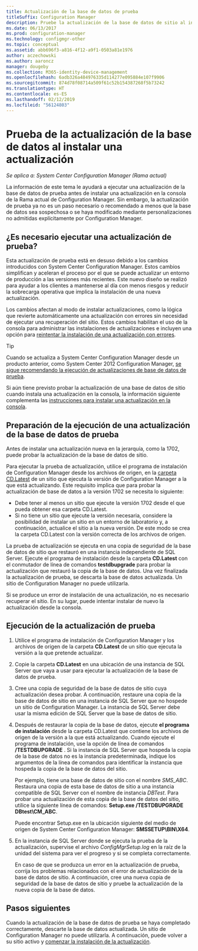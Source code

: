 ```yaml
---
title: Actualización de la base de datos de prueba
titleSuffix: Configuration Manager
description: Pruebe la actualización de la base de datos de sitio al instalar actualizaciones para Configuration Manager.
ms.date: 06/13/2017
ms.prod: configuration-manager
ms.technology: configmgr-other
ms.topic: conceptual
ms.assetid: abb696f3-a816-4f12-a9f1-0503a81e1976
author: aczechowski
ms.author: aaroncz
manager: dougeby
ms.collection: M365-identity-device-management
ms.openlocfilehash: 6adb326a484976335d114277e095884e107f9906
ms.sourcegitcommit: 874d78f08714a509f61c52b154387268f5b73242
ms.translationtype: HT
ms.contentlocale: es-ES
ms.lasthandoff: 02/12/2019
ms.locfileid: "56124803"
---
```

# <a name="test-the-database-upgrade-when-installing-an-update"></a>Prueba de la actualización de la base de datos al instalar una actualización

*Se aplica a: System Center Configuration Manager (Rama actual)*

La información de este tema le ayudará a ejecutar una actualización de la base de datos de prueba antes de instalar una actualización en la consola de la Rama actual de Configuration Manager. Sin embargo, la actualización de prueba ya no es un paso necesario o recomendado a menos que la base de datos sea sospechosa o se haya modificado mediante personalizaciones no admitidas explícitamente por Configuration Manager.

## <a name="do-i-need-to-run-a-test-upgrade"></a>¿Es necesario ejecutar una actualización de prueba?
Esta actualización de prueba está en desuso debido a los cambios introducidos con System Center Configuration Manager. Estos cambios simplifican y aceleran el proceso por el que se puede actualizar un entorno de producción a las versiones más recientes. Este nuevo diseño se realizó para ayudar a los clientes a mantenerse al día con menos riesgos y reducir la sobrecarga operativa que implica la instalación de una nueva actualización.

Los cambios afectan al modo de instalar actualizaciones, como la lógica que revierte automáticamente una actualización con errores sin necesidad de ejecutar una recuperación del sitio. Estos cambios habilitan el uso de la consola para administrar las instalaciones de actualizaciones e incluyen una opción para [reintentar la instalación de una actualización con errores](/sccm/core/servers/manage/install-in-console-updates#bkmk_retry).

> [!TIP]
> Cuando se actualiza a System Center Configuration Manager desde un producto anterior, como System Center 2012 Configuration Manager, [se sigue recomendando la ejecución de actualizaciones de base de datos de prueba](/sccm/core/servers/deploy/install/upgrade-to-configuration-manager#a-namebkmktesta-test-the-site-database-upgrade).

Si aún tiene previsto probar la actualización de una base de datos de sitio cuando instala una actualización en la consola, la información siguiente complementa las [instrucciones para instalar una actualización en la consola](/sccm/core/servers/manage/install-in-console-updates#a-namebkmkinstalla-install-in-console-updates).

## <a name="prepare-to-run-a-test-database-upgrade"></a>Preparación de la ejecución de una actualización de la base de datos de prueba  
Antes de instalar una actualización nueva en la jerarquía, como la 1702, puede probar la actualización de la base de datos de sitio.

Para ejecutar la prueba de actualización, utilice el programa de instalación de Configuration Manager desde los archivos de origen, en la [carpeta CD.Latest](/sccm/core/servers/manage/the-cd.latest-folder) de un sitio que ejecuta la versión de Configuration Manager a la que está actualizando. Este requisito implica que para probar la actualización de base de datos a la versión 1702 se necesita lo siguiente:
-   Debe tener al menos un sitio que ejecute la versión 1702 desde el que pueda obtener esa carpeta CD.Latest.
-   Si no tiene un sitio que ejecute la versión necesaria, considere la posibilidad de instalar un sitio en un entorno de laboratorio y, a continuación, actualice el sitio a la nueva versión. De este modo se crea la carpeta CD.Latest con la versión correcta de los archivos de origen.

La prueba de actualización se ejecuta en una copia de seguridad de la base de datos de sitio que restauró en una instancia independiente de SQL Server.  Ejecute el programa de instalación desde la carpeta **CD.Latest** con el conmutador de línea de comandos **testdbupgrade** para probar la actualización que restauró la copia de la base de datos. Una vez finalizada la actualización de prueba, se descarta la base de datos actualizada. Un sitio de Configuration Manager no puede utilizarla.

Si se produce un error de instalación de una actualización, no es necesario recuperar el sitio. En su lugar, puede intentar instalar de nuevo la actualización desde la consola.

##  <a name="run-the-test-upgrade"></a>Ejecución de la actualización de prueba    
1. Utilice el programa de instalación de Configuration Manager y los archivos de origen de la carpeta **CD.Latest** de un sitio que ejecuta la versión a la que pretende actualizar.  

2. Copie la carpeta **CD.Latest** en una ubicación de una instancia de SQL Server que vaya a usar para ejecutar la actualización de la base de datos de prueba.

3. Cree una copia de seguridad de la base de datos de sitio cuya actualización desea probar. A continuación, restaure una copia de la base de datos de sitio en una instancia de SQL Server que no hospede un sitio de Configuration Manager. La instancia de SQL Server debe usar la misma edición de SQL Server que la base de datos de sitio.  

4. Después de restaurar la copia de la base de datos, ejecute **el programa de instalación** desde la carpeta CD.Latest que contiene los archivos de origen de la versión a la que está actualizando. Cuando ejecute el programa de instalación, use la opción de línea de comandos **/TESTDBUPGRADE** . Si la instancia de SQL Server que hospeda la copia de la base de datos no es la instancia predeterminada, indique los argumentos de la línea de comandos para identificar la instancia que hospeda la copia de la base de datos del sitio.   

   Por ejemplo, tiene una base de datos de sitio con el nombre *SMS_ABC*. Restaura una copia de esta base de datos de sitio a una instancia compatible de SQL Server con el nombre de instancia *DBTest*. Para probar una actualización de esta copia de la base de datos del sitio, utilice la siguiente línea de comandos: **Setup.exe /TESTDBUPGRADE DBtest\CM_ABC**.  

   Puede encontrar Setup.exe en la ubicación siguiente del medio de origen de System Center Configuration Manager: **SMSSETUP\BIN\X64**.  

5. En la instancia de SQL Server donde se ejecuta la prueba de la actualización, supervise el archivo *ConfigMgrSetup.log* en la raíz de la unidad del sistema para ver el progreso y si se completa correctamente.  

    En caso de que se produzca un error en la actualización de prueba, corrija los problemas relacionados con el error de actualización de la base de datos de sitio. A continuación, cree una nueva copia de seguridad de la base de datos de sitio y pruebe la actualización de la nueva copia de la base de datos.  



## <a name="next-steps"></a>Pasos siguientes
Cuando la actualización de la base de datos de prueba se haya completado correctamente, descarte la base de datos actualizada. Un sitio de Configuration Manager no puede utilizarla. A continuación, puede volver a su sitio activo y [comenzar la instalación de la actualización](/sccm/core/servers/manage/install-in-console-updates).
